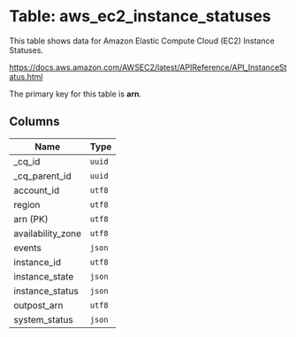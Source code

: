 # Table: aws_ec2_instance_statuses

This table shows data for Amazon Elastic Compute Cloud (EC2) Instance Statuses.

https://docs.aws.amazon.com/AWSEC2/latest/APIReference/API_InstanceStatus.html

The primary key for this table is **arn**.

## Columns

| Name          | Type          |
| ------------- | ------------- |
|_cq_id|`uuid`|
|_cq_parent_id|`uuid`|
|account_id|`utf8`|
|region|`utf8`|
|arn (PK)|`utf8`|
|availability_zone|`utf8`|
|events|`json`|
|instance_id|`utf8`|
|instance_state|`json`|
|instance_status|`json`|
|outpost_arn|`utf8`|
|system_status|`json`|